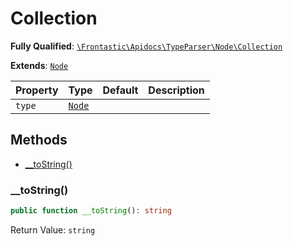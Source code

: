 #  Collection

**Fully Qualified**: [`\Frontastic\Apidocs\TypeParser\Node\Collection`](../../../../src/php/TypeParser/Node/Collection.php)

**Extends**: [`Node`](../Node.md)

Property|Type|Default|Description
--------|----|-------|-----------
`type`|[`Node`](../Node.md)||

## Methods

* [__toString()](#__tostring)

### __toString()

```php
public function __toString(): string
```

Return Value: `string`

